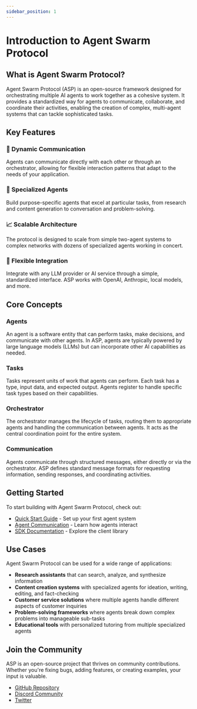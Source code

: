 ```yaml
---
sidebar_position: 1
---
```


# Introduction to Agent Swarm Protocol

## What is Agent Swarm Protocol?

Agent Swarm Protocol (ASP) is an open-source framework designed for orchestrating multiple AI agents to work together as a cohesive system. It provides a standardized way for agents to communicate, collaborate, and coordinate their activities, enabling the creation of complex, multi-agent systems that can tackle sophisticated tasks.

## Key Features

### 🔄 Dynamic Communication
Agents can communicate directly with each other or through an orchestrator, allowing for flexible interaction patterns that adapt to the needs of your application.

### 🧠 Specialized Agents
Build purpose-specific agents that excel at particular tasks, from research and content generation to conversation and problem-solving.

### 📈 Scalable Architecture
The protocol is designed to scale from simple two-agent systems to complex networks with dozens of specialized agents working in concert.

### 🔌 Flexible Integration
Integrate with any LLM provider or AI service through a simple, standardized interface. ASP works with OpenAI, Anthropic, local models, and more.

## Core Concepts

### Agents
An agent is a software entity that can perform tasks, make decisions, and communicate with other agents. In ASP, agents are typically powered by large language models (LLMs) but can incorporate other AI capabilities as needed.

### Tasks
Tasks represent units of work that agents can perform. Each task has a type, input data, and expected output. Agents register to handle specific task types based on their capabilities.

### Orchestrator
The orchestrator manages the lifecycle of tasks, routing them to appropriate agents and handling the communication between agents. It acts as the central coordination point for the entire system.

### Communication
Agents communicate through structured messages, either directly or via the orchestrator. ASP defines standard message formats for requesting information, sending responses, and coordinating activities.

## Getting Started

To start building with Agent Swarm Protocol, check out:

- [Quick Start Guide](/docs/getting-started) - Set up your first agent system
- [Agent Communication](/docs/agent-communication) - Learn how agents interact
- [SDK Documentation](/docs/sdk) - Explore the client library

## Use Cases

Agent Swarm Protocol can be used for a wide range of applications:

- **Research assistants** that can search, analyze, and synthesize information
- **Content creation systems** with specialized agents for ideation, writing, editing, and fact-checking
- **Customer service solutions** where multiple agents handle different aspects of customer inquiries
- **Problem-solving frameworks** where agents break down complex problems into manageable sub-tasks
- **Educational tools** with personalized tutoring from multiple specialized agents

## Join the Community

ASP is an open-source project that thrives on community contributions. Whether you're fixing bugs, adding features, or creating examples, your input is valuable.

- [GitHub Repository](https://github.com/agentswarm/agentswarmprotocol)
- [Discord Community](https://discord.gg/agentswarm)
- [Twitter](https://twitter.com/agentswarmhq) 